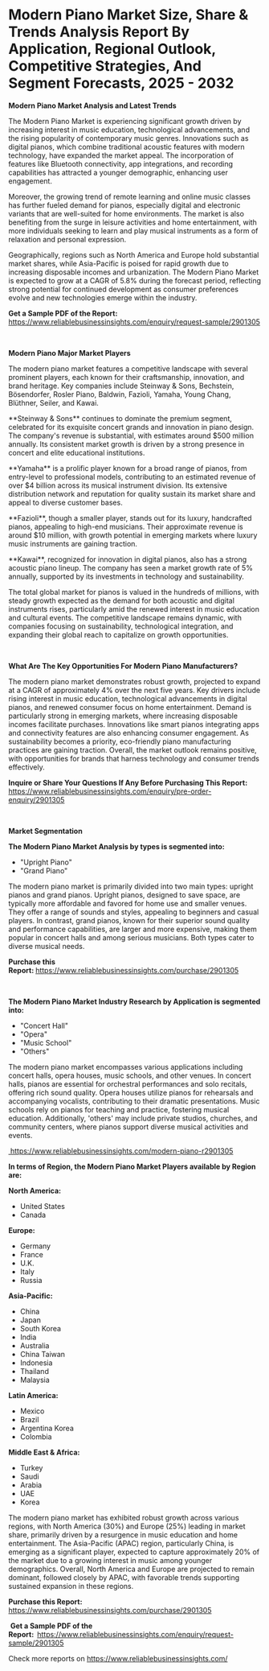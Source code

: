 <p><h1>Modern Piano Market Size, Share & Trends Analysis Report By Application, Regional Outlook, Competitive Strategies, And Segment Forecasts, 2025 - 2032</h1></p><p><strong>Modern Piano Market Analysis and Latest Trends</strong></p>
<p><p>The Modern Piano Market is experiencing significant growth driven by increasing interest in music education, technological advancements, and the rising popularity of contemporary music genres. Innovations such as digital pianos, which combine traditional acoustic features with modern technology, have expanded the market appeal. The incorporation of features like Bluetooth connectivity, app integrations, and recording capabilities has attracted a younger demographic, enhancing user engagement.</p><p>Moreover, the growing trend of remote learning and online music classes has further fueled demand for pianos, especially digital and electronic variants that are well-suited for home environments. The market is also benefiting from the surge in leisure activities and home entertainment, with more individuals seeking to learn and play musical instruments as a form of relaxation and personal expression.</p><p>Geographically, regions such as North America and Europe hold substantial market shares, while Asia-Pacific is poised for rapid growth due to increasing disposable incomes and urbanization. The Modern Piano Market is expected to grow at a CAGR of 5.8% during the forecast period, reflecting strong potential for continued development as consumer preferences evolve and new technologies emerge within the industry.</p></p>
<p><strong>Get a Sample PDF of the Report:&nbsp;</strong> <a href="https://www.reliablebusinessinsights.com/enquiry/request-sample/2901305?utm_campaign=3133&utm_medium=2&utm_source=Github&utm_content=ia&utm_term=16032025&utm_id=modern-piano">https://www.reliablebusinessinsights.com/enquiry/request-sample/2901305</a></p>
<p>&nbsp;</p>
<p><strong>Modern Piano Major Market Players</strong></p>
<p><p>The modern piano market features a competitive landscape with several prominent players, each known for their craftsmanship, innovation, and brand heritage. Key companies include Steinway & Sons, Bechstein, Bösendorfer, Rosler Piano, Baldwin, Fazioli, Yamaha, Young Chang, Blüthner, Seiler, and Kawai.</p><p>**Steinway & Sons** continues to dominate the premium segment, celebrated for its exquisite concert grands and innovation in piano design. The company's revenue is substantial, with estimates around $500 million annually. Its consistent market growth is driven by a strong presence in concert and elite educational institutions.</p><p>**Yamaha** is a prolific player known for a broad range of pianos, from entry-level to professional models, contributing to an estimated revenue of over $4 billion across its musical instrument division. Its extensive distribution network and reputation for quality sustain its market share and appeal to diverse customer bases.</p><p>**Fazioli**, though a smaller player, stands out for its luxury, handcrafted pianos, appealing to high-end musicians. Their approximate revenue is around $10 million, with growth potential in emerging markets where luxury music instruments are gaining traction.</p><p>**Kawai**, recognized for innovation in digital pianos, also has a strong acoustic piano lineup. The company has seen a market growth rate of 5% annually, supported by its investments in technology and sustainability.</p><p>The total global market for pianos is valued in the hundreds of millions, with steady growth expected as the demand for both acoustic and digital instruments rises, particularly amid the renewed interest in music education and cultural events. The competitive landscape remains dynamic, with companies focusing on sustainability, technological integration, and expanding their global reach to capitalize on growth opportunities.</p></p>
<p>&nbsp;</p>
<p><strong>What Are The Key Opportunities For Modern Piano Manufacturers?</strong></p>
<p><p>The modern piano market demonstrates robust growth, projected to expand at a CAGR of approximately 4% over the next five years. Key drivers include rising interest in music education, technological advancements in digital pianos, and renewed consumer focus on home entertainment. Demand is particularly strong in emerging markets, where increasing disposable incomes facilitate purchases. Innovations like smart pianos integrating apps and connectivity features are also enhancing consumer engagement. As sustainability becomes a priority, eco-friendly piano manufacturing practices are gaining traction. Overall, the market outlook remains positive, with opportunities for brands that harness technology and consumer trends effectively.</p></p>
<p><strong>Inquire or Share Your Questions If Any Before Purchasing This Report:</strong> <a href="https://www.reliablebusinessinsights.com/enquiry/pre-order-enquiry/2901305?utm_campaign=3133&utm_medium=2&utm_source=Github&utm_content=ia&utm_term=16032025&utm_id=modern-piano">https://www.reliablebusinessinsights.com/enquiry/pre-order-enquiry/2901305</a></p>
<p>&nbsp;</p>
<p><strong>Market Segmentation</strong></p>
<p><strong>The Modern Piano Market Analysis by types is segmented into:</strong></p>
<p><ul><li>"Upright Piano"</li><li>"Grand Piano"</li></ul></p>
<p><p>The modern piano market is primarily divided into two main types: upright pianos and grand pianos. Upright pianos, designed to save space, are typically more affordable and favored for home use and smaller venues. They offer a range of sounds and styles, appealing to beginners and casual players. In contrast, grand pianos, known for their superior sound quality and performance capabilities, are larger and more expensive, making them popular in concert halls and among serious musicians. Both types cater to diverse musical needs.</p></p>
<p><strong>Purchase this Report:&nbsp;</strong><a href="https://www.reliablebusinessinsights.com/purchase/2901305?utm_campaign=3133&utm_medium=2&utm_source=Github&utm_content=ia&utm_term=16032025&utm_id=modern-piano">https://www.reliablebusinessinsights.com/purchase/2901305</a></p>
<p>&nbsp;</p>
<p><strong>The Modern Piano Market Industry Research by Application is segmented into:</strong></p>
<p><ul><li>"Concert Hall"</li><li>"Opera"</li><li>"Music School"</li><li>"Others"</li></ul></p>
<p><p>The modern piano market encompasses various applications including concert halls, opera houses, music schools, and other venues. In concert halls, pianos are essential for orchestral performances and solo recitals, offering rich sound quality. Opera houses utilize pianos for rehearsals and accompanying vocalists, contributing to their dramatic presentations. Music schools rely on pianos for teaching and practice, fostering musical education. Additionally, 'others' may include private studios, churches, and community centers, where pianos support diverse musical activities and events.</p></p>
<p><a href="https://www.reliablebusinessinsights.com/modern-piano-r2901305?utm_campaign=3133&utm_medium=2&utm_source=Github&utm_content=ia&utm_term=16032025&utm_id=modern-piano">&nbsp;https://www.reliablebusinessinsights.com/modern-piano-r2901305</a></p>
<p><strong>In terms of Region, the Modern Piano Market Players available by Region are:</strong></p>
<p>
    <p> <strong> North America: </strong>
        <ul>
            <li>United States</li>
            <li>Canada</li>
        </ul>
        </p> 
    <p> <strong> Europe: </strong>
        <ul>
            <li>Germany</li>
            <li>France</li>
            <li>U.K.</li>
            <li>Italy</li>
            <li>Russia</li>
        </ul>
        </p> 
    <p> <strong> Asia-Pacific: </strong>
        <ul>
            <li>China</li>
            <li>Japan</li>
            <li>South Korea</li>
            <li>India</li>
            <li>Australia</li>
            <li>China Taiwan</li>
            <li>Indonesia</li>
            <li>Thailand</li>
            <li>Malaysia</li>
        </ul>
        </p> 
    <p> <strong> Latin America: </strong>
        <ul>
            <li>Mexico</li>
            <li>Brazil</li>
            <li>Argentina Korea</li>
            <li>Colombia</li>
        </ul>
        </p> 
    <p> <strong> Middle East & Africa: </strong>
        <ul>
            <li>Turkey</li>
            <li>Saudi</li>
            <li>Arabia</li>
            <li>UAE</li>
            <li>Korea</li>
        </ul>
    </p>
    </p>
<p><p>The modern piano market has exhibited robust growth across various regions, with North America (30%) and Europe (25%) leading in market share, primarily driven by a resurgence in music education and home entertainment. The Asia-Pacific (APAC) region, particularly China, is emerging as a significant player, expected to capture approximately 20% of the market due to a growing interest in music among younger demographics. Overall, North America and Europe are projected to remain dominant, followed closely by APAC, with favorable trends supporting sustained expansion in these regions.</p></p>
<p><strong>Purchase this Report: </strong><a href="https://www.reliablebusinessinsights.com/purchase/2901305?utm_campaign=3133&utm_medium=2&utm_source=Github&utm_content=ia&utm_term=16032025&utm_id=modern-piano">https://www.reliablebusinessinsights.com/purchase/2901305</a></p>
<p>&nbsp;<strong>Get a Sample PDF of the Report:&nbsp;&nbsp;</strong><a href="https://www.reliablebusinessinsights.com/enquiry/request-sample/2901305?utm_campaign=3133&utm_medium=2&utm_source=Github&utm_content=ia&utm_term=16032025&utm_id=modern-piano">https://www.reliablebusinessinsights.com/enquiry/request-sample/2901305</a></p>
<p><strong></strong></p>
<p>Check more reports on <a href="https://www.reliablebusinessinsights.com/?utm_campaign=3133&utm_medium=2&utm_source=Github&utm_content=ia&utm_term=16032025&utm_id=modern-piano">https://www.reliablebusinessinsights.com/</a></p>